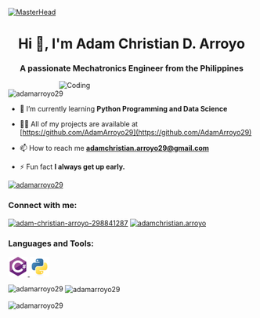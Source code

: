 [![MasterHead](https://wordpress.epikltd.com/wp-content/uploads/2018/09/cropped-Mechatronics-Baner-1024x288.jpg)](https://AdamArroyo29.29)
<h1 align="center">Hi 👋, I'm Adam Christian D. Arroyo</h1>
<h3 align="center">A passionate Mechatronics Engineer from the Philippines</h3>
<img align="right" alt="Coding" width="400" src="https://store.outsourcingpundit.com/wp-content/uploads/2019/01/focus-animation.gif">

<p align="left"> <img src="https://komarev.com/ghpvc/?username=adamarroyo29&label=Profile%20views&color=0e75b6&style=flat" alt="adamarroyo29" /> </p>

- 🌱 I’m currently learning **Python Programming and Data Science**

- 👨‍💻 All of my projects are available at [https://github.com/AdamArroyo29](https://github.com/AdamArroyo29)

- 📫 How to reach me **adamchristian.arroyo29@gmail.com**

- ⚡ Fun fact **I always get up early.**

<p align="left"> <a href="https://github.com/ryo-ma/github-profile-trophy"><img src="https://github-profile-trophy.vercel.app/?username=adamarroyo29" alt="adamarroyo29" /></a> </p>
<h3 align="left">Connect with me:</h3>
<p align="left">
<a href="https://linkedin.com/in/adam-christian-arroyo-298841287" target="blank"><img align="center" src="https://raw.githubusercontent.com/rahuldkjain/github-profile-readme-generator/master/src/images/icons/Social/linked-in-alt.svg" alt="adam-christian-arroyo-298841287" height="30" width="40" /></a>
<a href="https://fb.com/adamchristian.arroyo" target="blank"><img align="center" src="https://raw.githubusercontent.com/rahuldkjain/github-profile-readme-generator/master/src/images/icons/Social/facebook.svg" alt="adamchristian.arroyo" height="30" width="40" /></a>
</p>

<h3 align="left">Languages and Tools:</h3>
<p align="left"> <a href="https://www.w3schools.com/cs/" target="_blank" rel="noreferrer"> <img src="https://raw.githubusercontent.com/devicons/devicon/master/icons/csharp/csharp-original.svg" alt="csharp" width="40" height="40"/> </a> <a href="https://www.python.org" target="_blank" rel="noreferrer"> <img src="https://raw.githubusercontent.com/devicons/devicon/master/icons/python/python-original.svg" alt="python" width="40" height="40"/> </a> </p>

<p><img align="left" src="https://github-readme-stats.vercel.app/api/top-langs?username=adamarroyo29&show_icons=true&locale=en&layout=compact" alt="adamarroyo29" /></p>

<p>&nbsp;<img align="center" src="https://github-readme-stats.vercel.app/api?username=adamarroyo29&show_icons=true&locale=en" alt="adamarroyo29" /></p>

<p><img align="center" src="https://github-readme-streak-stats.herokuapp.com/?user=adamarroyo29&" alt="adamarroyo29" /></p>
